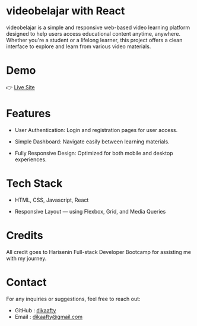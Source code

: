 # videobelajar with React

videobelajar is a simple and responsive web-based video learning platform designed to help users access educational content anytime, anywhere. Whether you're a student or a lifelong learner, this project offers a clean interface to explore and learn from various video materials.

# Demo

👉 [Live Site](https://videobelajar-with-react.netlify.app)

# Features

- User Authentication: Login and registration pages for user access.

- Simple Dashboard: Navigate easily between learning materials.

- Fully Responsive Design: Optimized for both mobile and desktop experiences.

# Tech Stack

- HTML, CSS, Javascript, React

- Responsive Layout — using Flexbox, Grid, and Media Queries

# Credits

All credit goes to Harisenin Full-stack Developer Bootcamp for assisting me with my journey.

# Contact

For any inquiries or suggestions, feel free to reach out:

- GitHub : [dikaafty](https://github.com/dikaafty)
- Email : dikaafty@gmail.com